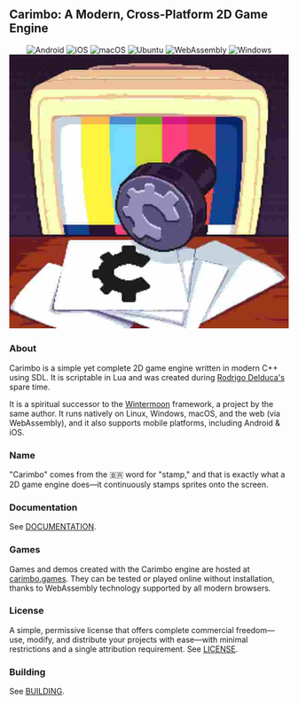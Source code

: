 ## Carimbo: A Modern, Cross-Platform 2D Game Engine

<p align="center">
  <span>
    <img src="https://github.com/willtobyte/carimbo/actions/workflows/android.yaml/badge.svg?branch=main" alt="Android" />
    <img src="https://github.com/willtobyte/carimbo/actions/workflows/ios.yaml/badge.svg?branch=main" alt="iOS" />
    <img src="https://github.com/willtobyte/carimbo/actions/workflows/macos.yaml/badge.svg?branch=main" alt="macOS" />
    <img src="https://github.com/willtobyte/carimbo/actions/workflows/ubuntu.yaml/badge.svg?branch=main" alt="Ubuntu" />
    <img src="https://github.com/willtobyte/carimbo/actions/workflows/webassembly.yaml/badge.svg?branch=main" alt="WebAssembly" />
    <img src="https://github.com/willtobyte/carimbo/actions/workflows/windows.yaml/badge.svg?branch=main" alt="Windows" />
  </span>
  <br />
  <img src="carimbo.jpg" alt="Carimbo: A Modern, Cross-Platform 2D Game Engine" />
</p>

### About

Carimbo is a simple yet complete 2D game engine written in modern C++ using SDL. It is scriptable in Lua and was created during [Rodrigo Delduca's](https://rodrigodelduca.org) spare time.

It is a spiritual successor to the [Wintermoon](https://github.com/wintermoon/wintermoon) framework, a project by the same author. It runs natively on Linux, Windows, macOS, and the web (via WebAssembly), and it also supports mobile platforms, including Android & iOS.

### Name

"Carimbo" comes from the 🇧🇷 word for "stamp," and that is exactly what a 2D game engine does—it continuously stamps sprites onto the screen.

### Documentation

See [DOCUMENTATION](DOCUMENTATION.md).

### Games

Games and demos created with the Carimbo engine are hosted at [carimbo.games](https://carimbo.games). They can be tested or played online without installation, thanks to WebAssembly technology supported by all modern browsers.

### License

A simple, permissive license that offers complete commercial freedom—use, modify, and distribute your projects with ease—with minimal restrictions and a single attribution requirement. See [LICENSE](LICENSE).

### Building

See [BUILDING](BUILDING.md).
